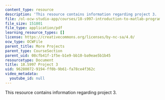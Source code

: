 ```yaml
---
content_type: resource
description: 'This resource contains information regarding project 3. '
file: /ol-ocw-studio-app/courses/18-s997-introduction-to-matlab-programming-fall-2011/962800729194ff0b9b61fa78ce4f362c_MIT18_S997F11_Project_3.pdf
file_size: 151801
file_type: application/pdf
learning_resource_types: []
license: https://creativecommons.org/licenses/by-nc-sa/4.0/
ocw_type: OCWFile
parent_title: More Projects
parent_type: CourseSection
parent_uid: 08cfb41f-1f5e-b1e9-bb10-ba9eae5b1b45
resourcetype: Document
title: 18.S997 Project 3
uid: 96280072-9194-ff0b-9b61-fa78ce4f362c
video_metadata:
  youtube_id: null
---
```

This resource contains information regarding project 3. 